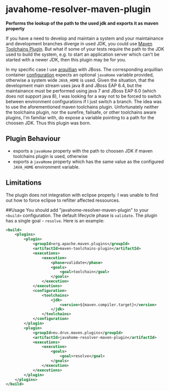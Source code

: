 # javahome-resolver-maven-plugin
**Performs the lookup of the path to the used jdk and exports it as maven property**

If you have a need to develop and maintain a system and your maintainance and development branches diverge in used JDK, you could use [Maven Toolchains Plugin](https://maven.apache.org/plugins/maven-toolchains-plugin/).
But what if some of your tests require the path to the JDK used to build the system, e.g. to start an application server which can't be started with a newer
JDK, then this plugin may be for you.

In my specific case I use [arquillian](http://arquillian.org) with JBoss. The corresponding arquillian container [configuration](https://docs.jboss.org/author/display/ARQ/JBoss+AS+7.1,+JBoss+EAP+6.0+-+Managed)
expects an optional `javaHome` variable provided, otherwise a system wide `JAVA_HOME` is used. Given the situation, that the development main stream uses java
8 and JBoss EAP 6.4, but the maintainance must be performed using java 7 and JBoss EAP 6.0 (which does not support java 8), I was looking for a way not to be
forced to switch between environment configurations if I just switch a branch. The idea was to use the aforementioned maven toolchains plugin. Unfortunately 
neither the toolchains plugin, nor the surefire, failsafe, or other toolchains aware plugins, I'm familiar with, do expose a variable pointing to a path for the
choosen JDK. Thus this plugin was born.

## Plugin Behaviour
- exports a `javaHome` property with the path to choosen JDK if maven toolchains plugin is used, otherwise
- exports a `javaHome` property which has the same value as the configured `JAVA_HOME` environment variable.

## Limitations
The plugin does not integration with eclipse properly. I was unable to find out how to force eclipse to refilter affected ressources.

##Usage
You should add "javahome-resolver-maven-plugin" to your `<build>` configuration. The default lifecycle phase is `validate`. The plugin has a single goal - `resolve`.
Here is an example:

```xml
<build>
	<plugins>
		<plugin>
			<groupId>org.apache.maven.plugins</groupId>
			<artifactId>maven-toolchains-plugin</artifactId>
			<executions>
				<execution>
					<phase>validate</phase>
					<goals>
						<goal>toolchain</goal>
					</goals>
				</execution>
			</executions>
			<configuration>
				<toolchains>
					<jdk>
						<version>${maven.compiler.target}</version>
					</jdk>
				</toolchains>
			</configuration>
		</plugin>
		<plugin>
			<groupId>eu.drus.maven.plugins</groupId>
			<artifactId>javahome-resolver-maven-plugin</artifactId>
			<executions>
				<execution>
					<goals>
						<goal>resolve</goal>
					</goals>
				</execution>
			</executions>
		</plugin>
	</plugins>
</build>
```


